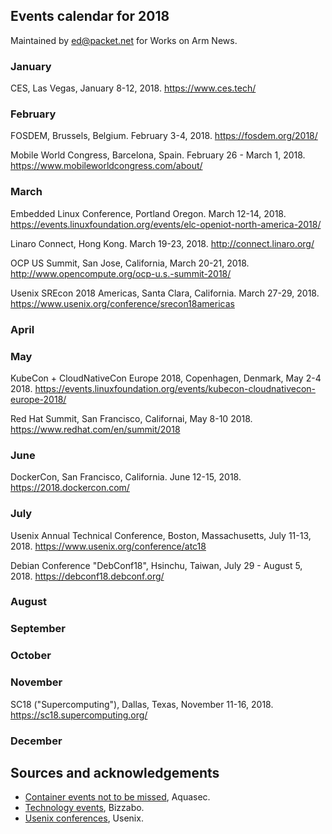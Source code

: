 ## Events calendar for 2018

Maintained by ed@packet.net for Works on Arm News.

### January

CES, Las Vegas, January 8-12, 2018. https://www.ces.tech/

### February

FOSDEM, Brussels, Belgium. February 3-4, 2018. https://fosdem.org/2018/

Mobile World Congress, Barcelona, Spain. February 26 - March 1, 2018. https://www.mobileworldcongress.com/about/

### March

Embedded Linux Conference, Portland Oregon. March 12-14, 2018. https://events.linuxfoundation.org/events/elc-openiot-north-america-2018/

Linaro Connect, Hong Kong. March 19-23, 2018. http://connect.linaro.org/

OCP US Summit, San Jose, California, March 20-21, 2018. http://www.opencompute.org/ocp-u.s.-summit-2018/

Usenix SREcon 2018 Americas, Santa Clara, California. March 27-29, 2018. https://www.usenix.org/conference/srecon18americas

### April

### May

KubeCon + CloudNativeCon Europe 2018, Copenhagen, Denmark, May 2-4 2018. https://events.linuxfoundation.org/events/kubecon-cloudnativecon-europe-2018/

Red Hat Summit, San Francisco, Californai, May 8-10 2018. https://www.redhat.com/en/summit/2018

### June

DockerCon, San Francisco, California. June 12-15, 2018. https://2018.dockercon.com/

### July

Usenix Annual Technical Conference, Boston, Massachusetts, July 11-13, 2018. https://www.usenix.org/conference/atc18

Debian Conference "DebConf18", Hsinchu, Taiwan, July 29 - August 5, 2018. https://debconf18.debconf.org/

### August

### September

### October

### November

SC18 ("Supercomputing"), Dallas, Texas, November 11-16, 2018. https://sc18.supercomputing.org/

### December


## Sources and acknowledgements

* [Container events not to be missed](https://blog.aquasec.com/container-events-not-to-be-missed), Aquasec.
* [Technology events](https://blog.bizzabo.com/technology-events), Bizzabo.
* [Usenix conferences](https://www.usenix.org/conferences), Usenix.

